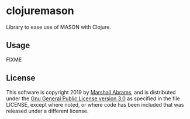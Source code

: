 # clojuremason

Library to ease use of MASON with Clojure.

## Usage

FIXME

## License

This software is copyright 2019 by [Marshall
Abrams](http://members.logical.net/~marshall/), and is distributed under
the [Gnu General Public License version
3.0](http://www.gnu.org/copyleft/gpl.html) as specified in the file
LICENSE, except where noted, or where code has been included that was
released under a different license.
